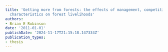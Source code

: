 ```yaml
---
title: 'Getting more from forests: the effects of management, competition and spatial
  characteristics on forest livelihoods'
authors:
- Brian E Robinson
date: '2011-01-01'
publishDate: '2024-11-17T21:15:18.147334Z'
publication_types:
- thesis
---
```


